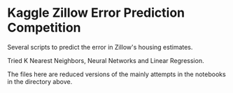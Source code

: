 # Kaggle Zillow Error Prediction Competition 

Several scripts to predict the error in Zillow's housing estimates. 

Tried K Nearest Neighbors, Neural Networks and Linear Regression. 

The files here are reduced versions of the mainly attempts in the notebooks in the directory above. 

